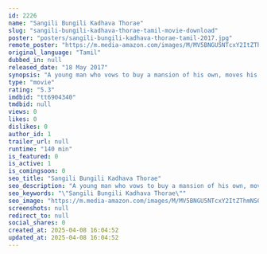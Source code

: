 ```yaml
---
id: 2226
name: "Sangili Bungili Kadhava Thorae"
slug: "sangili-bungili-kadhava-thorae-tamil-movie-download"
poster: "posters/sangili-bungili-kadhava-thorae-tamil-2017.jpg"
remote_poster: "https://m.media-amazon.com/images/M/MV5BNGU5NTcxY2ItZThmNS00OTk3LThhNWQtNzhjYmIwYTRhYjVmXkEyXkFqcGc@._V1_SX300.jpg"
original_language: "Tamil"
dubbed_in: null
released_date: "18 May 2017"
synopsis: "A young man who vows to buy a mansion of his own, moves his extended family into it without knowing that it is haunted."
type: "movie"
rating: "5.3"
imdbid: "tt6904340"
tmdbid: null
views: 0
likes: 0
dislikes: 0
author_id: 1
trailer_url: null
runtime: "140 min"
is_featured: 0
is_active: 1
is_comingsoon: 0
seo_title: "Sangili Bungili Kadhava Thorae"
seo_description: "A young man who vows to buy a mansion of his own, moves his extended family into it without knowing that it is haunted."
seo_keywords: "\"Sangili Bungili Kadhava Thorae\""
seo_image: "https://m.media-amazon.com/images/M/MV5BNGU5NTcxY2ItZThmNS00OTk3LThhNWQtNzhjYmIwYTRhYjVmXkEyXkFqcGc@._V1_SX300.jpg"
screenshots: null
redirect_to: null
social_shares: 0
created_at: 2025-04-08 16:04:52
updated_at: 2025-04-08 16:04:52
---
```


